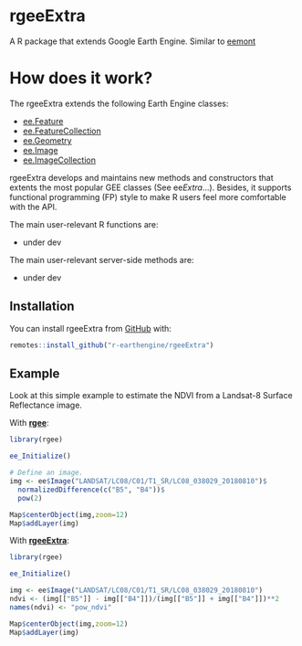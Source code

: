 
# rgeeExtra

A R package that extends Google Earth Engine. Similar to [eemont](https://github.com/davemlz/eemont)

# How does it work?

The rgeeExtra extends the following Earth Engine classes:

- [ee.Feature](https://developers.google.com/earth-engine/guides/features)
- [ee.FeatureCollection](https://developers.google.com/earth-engine/guides/feature_collections)
- [ee.Geometry](https://developers.google.com/earth-engine/guides/geometries)
- [ee.Image](https://developers.google.com/earth-engine/guides/image_overview)
- [ee.ImageCollection](https://developers.google.com/earth-engine/guides/ic_creating)

rgeeExtra develops and maintains new methods and constructors that extents the most popular GEE classes (See ee$Extra$...). Besides, it supports functional programming (FP) style to make R users feel more comfortable with the API.

The main user-relevant R functions are:
  
  - under dev

The main user-relevant server-side methods are:

  - under dev
  
## Installation

You can install rgeeExtra from [GitHub](https://github.com/r-earthengine/rgeeExtra) with:

``` r
remotes::install_github("r-earthengine/rgeeExtra")
```

## Example

Look at this simple example to estimate the NDVI from a Landsat-8 Surface Reflectance image.

With [**rgee**](https://github.com/r-spatial/rgee):

``` r
library(rgee)

ee_Initialize()

# Define an image.
img <- ee$Image("LANDSAT/LC08/C01/T1_SR/LC08_038029_20180810")$
  normalizedDifference(c("B5", "B4"))$
  pow(2)

Map$centerObject(img,zoom=12)
Map$addLayer(img)
```

With [**rgeeExtra**](https://github.com/r-earthengine/rgeeExtra):

``` r
library(rgee)

ee_Initialize()

img <- ee$Image("LANDSAT/LC08/C01/T1_SR/LC08_038029_20180810")
ndvi <- (img[["B5"]] - img[["B4"]])/(img[["B5"]] + img[["B4"]])**2
names(ndvi) <- "pow_ndvi"

Map$centerObject(img,zoom=12)
Map$addLayer(img)
```
